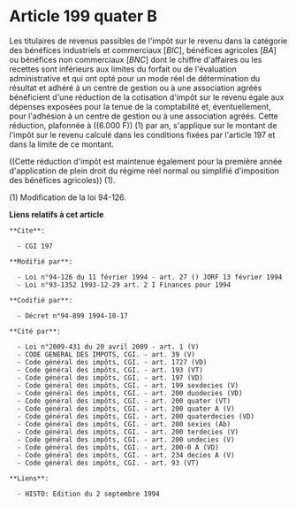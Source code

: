 # Article 199 quater B

Les titulaires de revenus passibles de l'impôt sur le revenu dans la catégorie des bénéfices industriels et commerciaux
[*BIC*], bénéfices agricoles [*BA*] ou bénéfices non commerciaux [*BNC*] dont le chiffre d'affaires ou les recettes sont
inférieurs aux limites du forfait ou de l'évaluation administrative et qui ont opté pour un mode réel de détermination du
résultat et adhéré à un centre de gestion ou à une association agréés bénéficient d'une réduction de la cotisation d'impôt
sur le revenu égale aux dépenses exposées pour la tenue de la comptabilité et, éventuellement, pour l'adhésion à un centre de
gestion ou à une association agréés. Cette réduction, plafonnée à ((6.000 F)) (1) par an, s'applique sur le montant de
l'impôt sur le revenu calculé dans les conditions fixées par l'article 197 et dans la limite de ce montant.

((Cette réduction d'impôt est maintenue également pour la première année d'application de plein droit du régime réel normal
ou simplifié d'imposition des bénéfices agricoles)) (1).

(1) Modification de la loi 94-126.

**Liens relatifs à cet article**

	**Cite**:

	  - CGI 197

	**Modifié par**:

	  - Loi n°94-126 du 11 février 1994 - art. 27 () JORF 13 février 1994
	  - Loi n°93-1352 1993-12-29 art. 2 I Finances pour 1994

	**Codifié par**:

	  - Décret n°94-899 1994-10-17

	**Cité par**:

	  - Loi n°2009-431 du 20 avril 2009 - art. 1 (V)
	  - CODE GENERAL DES IMPOTS, CGI. - art. 39 (V)
	  - Code général des impôts, CGI. - art. 1727 (VD)
	  - Code général des impôts, CGI. - art. 193 (VT)
	  - Code général des impôts, CGI. - art. 197 (VD)
	  - Code général des impôts, CGI. - art. 199 sexdecies (V)
	  - Code général des impôts, CGI. - art. 200 duodecies (VD)
	  - Code général des impôts, CGI. - art. 200 quater (VT)
	  - Code général des impôts, CGI. - art. 200 quater A (V)
	  - Code général des impôts, CGI. - art. 200 quaterdecies (VD)
	  - Code général des impôts, CGI. - art. 200 sexies (Ab)
	  - Code général des impôts, CGI. - art. 200 terdecies (V)
	  - Code général des impôts, CGI. - art. 200 undecies (V)
	  - Code général des impôts, CGI. - art. 200-0 A (VD)
	  - Code général des impôts, CGI. - art. 234 decies A (V)
	  - Code général des impôts, CGI. - art. 93 (VT)

	**Liens**:

	  - HISTO: Edition du 2 septembre 1994
